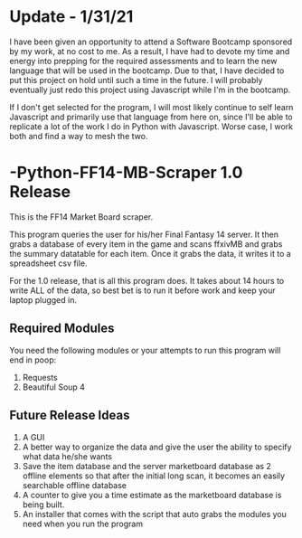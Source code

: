 # Update - 1/31/21
I have been given an opportunity to attend a Software Bootcamp sponsored by my work, at no cost to me.  As a result, I have had to devote my time and energy into prepping for the required assessments and to learn the new language that will be used in the bootcamp.  Due to that, I have decided to put this project on hold until such a time in the future.  I will probably eventually just redo this project using Javascript while I'm in the bootcamp.  

If I don't get selected for the program, I will most likely continue to self learn Javascript and primarily use that language from here on, since I'll be able to replicate a lot of the work I do in Python with Javascript.  Worse case, I work both and find a way to mesh the two.


# -Python-FF14-MB-Scraper 1.0 Release
This is the FF14 Market Board scraper.

This program queries the user for his/her Final Fantasy 14 server.  It then grabs a database of every item in the game and scans ffxivMB and grabs the summary datatable for each item.
Once it grabs the data, it writes it to a spreadsheet csv file.

For the 1.0 release, that is all this program does.  It takes about 14 hours to write ALL of the data, so best bet is to run it before work and keep your laptop plugged in.

## Required Modules
You need the following modules or your attempts to run this program will end in poop:
 
1.  Requests
2.  Beautiful Soup 4



## Future Release Ideas
1.  A GUI
2.  A better way to organize the data and give the user the ability to specify what data he/she wants
3.  Save the item database and the server marketboard database as 2 offline elements so that after the initial long scan, it becomes an easily searchable offline database
4.  A counter to give you a time estimate as the marketboard database is being built.
5.  An installer that comes with the script that auto grabs the modules you need when you run the program
